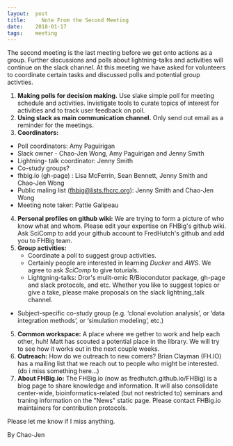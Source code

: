 ```yaml
---
layout:  post
title:     Note From the Second Meeting
date:    2018-01-17
tags:    meeting
---
```


The second meeting is the last meeting before we get onto actions as a group. Further discussions and polls about lightning-talks and activities will continue on the slack channel. At this meeting we have asked for volunteers to coordinate certain tasks and discussed polls and potential group activties.

1. __Making polls for decision making.__ Use slake simple poll for meeting schedule and activities. Invistigate tools to curate topics of interest for activities and to track user feedback on poll.
2. __Using slack as main communication channel.__ Only send out email as a reminder for the meetings. 
3. __Coordinators:__
  - Poll coordinators: Amy Paguirigan
  - Slack owner - Chao-Jen Wong, Amy Paguirigan and Jenny Smith
  - Lightning- talk coordinator: Jenny Smith
  - Co-study groups?
  - fhbig.io (gh-page) : Lisa McFerrin, Sean Bennett, Jenny Smith and Chao-Jen Wong
  - Public maling list (fhbig@lists.fhcrc.org): Jenny Smith and Chao-Jen Wong
  - Meeting note taker: Pattie Galipeau
4. __Personal profiles on github wiki:__ We are trying to form a picture of who know what and whom.  Please edit your expertise on FHBig's github wiki. Ask SciComp to add your github account to FredHutch's github and add you to FHBig team.
5. __Group activities:__
   - Coordinate a poll to suggest group activities.
   - Certainly people are interested in learning _Ducker_ and _AWS_. We agree to ask _SciComp_ to give toturials.
   - Lightgning-talks: Dror's mulit-omic R/Biocondutor package, gh-page and slack protocols, and etc. Whether you like to suggest topics or give a take, please make proposals on the slack lightning_talk channel. 
  - Subject-specific co-study group (e.g. ‘clonal evolution analysis’, or ‘data integration methods’, or ‘simulation modeling’, etc.)
5. __Common workspace:__ A place where we gether to work and help each other, huh! Matt has scouted a potential place in the library. We will try to see how it works out in the next couple weeks.
6. __Outreach:__ How do we outreach to new comers? Brian Clayman (FH.IO) has a mailing list that we reach out to people who might be interested. (do i miss something here...)
7. __About FHBig.io:__ The FHBig.io (now as fredhutch.github.io/FHBig) is a blog page to share knowledge and information. It will also consolidate center-wide, bioinformatics-related (but not restricted to) seminars and traning information on the "News" static page. Please contact FHBig.io maintainers for contribution protocols.


Please let me know if I miss anything.

By Chao-Jen
  

